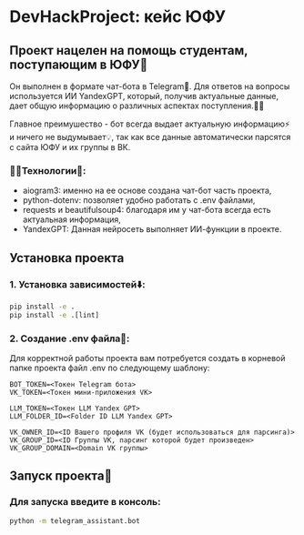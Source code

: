 # DevHackProject: кейс ЮФУ

## Проект нацелен на помощь студентам, поступающим в ЮФУ🏫

Он выполнен в формате чат-бота в Telegram📨. Для ответов на вопросы
используется ИИ YandexGPT, который, получив актуальные данные,
дает общую информацию о различных аспектах поступления.👨‍🎓

Главное преимушество - бот всегда выдает актуальную информацию⚡ и
ничего не выдумывает💡, так как все данные автоматически парсятся с сайта ЮФУ
и их группы в ВК.


### 🧑‍💻Технологии📕:
- aiogram3: именно на ее основе создана чат-бот часть проекта,
- python-dotenv: позволяет удобно работать с .env файлами,
- requests и beautifulsoup4: благодаря им у чат-бота всегда есть актуальная информация,
- YandexGPT: Данная нейросеть выполняет ИИ-функции в проекте.

## Установка проекта

### 1. Установка зависимостей⬇️: 

```cmd
pip install -e .
pip install -e .[lint]
```

### 2. Создание .env файла🔐:

Для корректной работы проекта вам потребуется создать в корневой папке проекта файл .env по следующему шаблону:
```env
BOT_TOKEN=<Токен Telegram бота>
VK_TOKEN=<Toкен мини-приложения VK>

LLM_TOKEN=<Токен LLM Yandex GPT>
LLM_FOLDER_ID=<Folder ID LLM Yandex GPT>

VK_OWNER_ID=<ID Вашего профиля VK (будет использоваться для парсинга)>
VK_GROUP_ID=<ID Группы VK, парсинг которой будет произведен>
VK_GROUP_DOMAIN=<Domain VK группы>
```

## Запуск проекта🌟

### Для запуска введите в консоль:

```cmd
python -m telegram_assistant.bot
```
